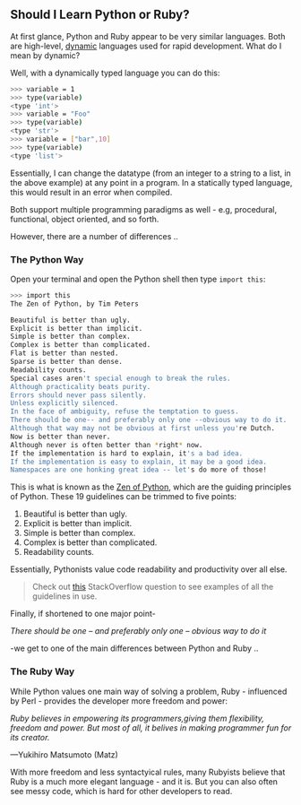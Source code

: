 ## Should I Learn Python or Ruby?

At first glance, Python and Ruby appear to be very similar languages. Both are high-level, [dynamic](http://en.wikipedia.org/wiki/Dynamic_programming_language) languages used for rapid development. What do I mean by dynamic?

Well, with a dynamically typed language you can do this:

```sh
>>> variable = 1
>>> type(variable)
<type 'int'>
>>> variable = "Foo"
>>> type(variable)
<type 'str'>
>>> variable = ["bar",10]
>>> type(variable)
<type 'list'>
```

Essentially, I can change the datatype (from an integer to a string to a list, in the above example) at any point in a program. In a statically typed language, this would result in an error when compiled.

Both support multiple programming paradigms as well - e.g, procedural, functional, object oriented, and so forth.

However, there are a number of differences ..

### The Python Way

Open your terminal and open the Python shell then type `import this`:

```sh
>>> import this
The Zen of Python, by Tim Peters

Beautiful is better than ugly.
Explicit is better than implicit.
Simple is better than complex.
Complex is better than complicated.
Flat is better than nested.
Sparse is better than dense.
Readability counts.
Special cases aren't special enough to break the rules.
Although practicality beats purity.
Errors should never pass silently.
Unless explicitly silenced.
In the face of ambiguity, refuse the temptation to guess.
There should be one-- and preferably only one --obvious way to do it.
Although that way may not be obvious at first unless you're Dutch.
Now is better than never.
Although never is often better than *right* now.
If the implementation is hard to explain, it's a bad idea.
If the implementation is easy to explain, it may be a good idea.
Namespaces are one honking great idea -- let's do more of those!
```

This is what is known as the [Zen of Python](http://www.python.org/dev/peps/pep-0020/), which are the guiding principles of Python. These 19 guidelines can be trimmed to five points:
1. Beautiful is better than ugly.
2. Explicit is better than implicit.
3. Simple is better than complex.
4. Complex is better than complicated.
5. Readability counts.

Essentially, Pythonists value code readability and productivity over all else. 

> Check out [this](http://stackoverflow.com/questions/228181/the-zen-of-python) StackOverflow question to see examples of all the guidelines in use.

Finally, if shortened to one major point-

*There should be one – and preferably only one – obvious way to do it*

-we get to one of the main differences between Python and Ruby ..

### The Ruby Way

While Python values one main way of solving a problem, Ruby - influenced by Perl - provides the developer more freedom and power:

*Ruby believes in empowering its programmers,giving them flexibility, freedom and power. But most of all, it belives in making programmer fun for its creator.*

—Yukihiro Matsumoto (Matz)

With more freedom and less syntactyical rules, many Rubyists believe that Ruby is a much more elegant language - and it is. But you can also often see messy code, which is hard for other developers to read.
